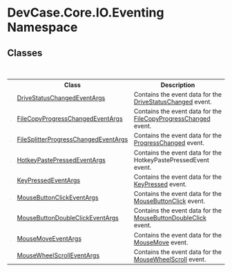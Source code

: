 # DevCase.Core.IO.Eventing Namespace
 




## Classes
&nbsp;<table><tr><th></th><th>Class</th><th>Description</th></tr><tr><td>![Public class](media/pubclass.gif "Public class")</td><td><a href="T_DevCase_Core_IO_Eventing_DriveStatusChangedEventArgs">DriveStatusChangedEventArgs</a></td><td>
Contains the event data for the <a href="E_DevCase_Core_IO_DriveWatcher_DriveStatusChanged">DriveStatusChanged</a> event.</td></tr><tr><td>![Public class](media/pubclass.gif "Public class")</td><td><a href="T_DevCase_Core_IO_Eventing_FileCopyProgressChangedEventArgs">FileCopyProgressChangedEventArgs</a></td><td>
Contains the event data for the <a href="E_DevCase_Core_IO_FileCopy_FileCopyProgressChanged">FileCopyProgressChanged</a> event.</td></tr><tr><td>![Public class](media/pubclass.gif "Public class")</td><td><a href="T_DevCase_Core_IO_Eventing_FileSplitterProgressChangedEventArgs">FileSplitterProgressChangedEventArgs</a></td><td>
Contains the event data for the <a href="E_DevCase_Core_IO_FileSplitter_ProgressChanged">ProgressChanged</a> event.</td></tr><tr><td>![Public class](media/pubclass.gif "Public class")</td><td><a href="T_DevCase_Core_IO_Eventing_HotkeyPastePressedEventArgs">HotkeyPastePressedEventArgs</a></td><td>
Contains the event data for the HotkeyPastePressedEvent event.</td></tr><tr><td>![Public class](media/pubclass.gif "Public class")</td><td><a href="T_DevCase_Core_IO_Eventing_KeyPressedEventArgs">KeyPressedEventArgs</a></td><td>
Contains the event data for the <a href="E_DevCase_Core_IO_KeyboardMonitor_KeyPressed">KeyPressed</a> event.</td></tr><tr><td>![Public class](media/pubclass.gif "Public class")</td><td><a href="T_DevCase_Core_IO_Eventing_MouseButtonClickEventArgs">MouseButtonClickEventArgs</a></td><td>
Contains the event data for the <a href="E_DevCase_Core_IO_MouseMonitor_MouseButtonClick">MouseButtonClick</a> event.</td></tr><tr><td>![Public class](media/pubclass.gif "Public class")</td><td><a href="T_DevCase_Core_IO_Eventing_MouseButtonDoubleClickEventArgs">MouseButtonDoubleClickEventArgs</a></td><td>
Contains the event data for the <a href="E_DevCase_Core_IO_MouseMonitor_MouseButtonDoubleClick">MouseButtonDoubleClick</a> event.</td></tr><tr><td>![Public class](media/pubclass.gif "Public class")</td><td><a href="T_DevCase_Core_IO_Eventing_MouseMoveEventArgs">MouseMoveEventArgs</a></td><td>
Contains the event data for the <a href="E_DevCase_Core_IO_MouseMonitor_MouseMove">MouseMove</a> event.</td></tr><tr><td>![Public class](media/pubclass.gif "Public class")</td><td><a href="T_DevCase_Core_IO_Eventing_MouseWheelScrollEventArgs">MouseWheelScrollEventArgs</a></td><td>
Contains the event data for the <a href="E_DevCase_Core_IO_MouseMonitor_MouseWheelScroll">MouseWheelScroll</a> event.</td></tr></table>&nbsp;
